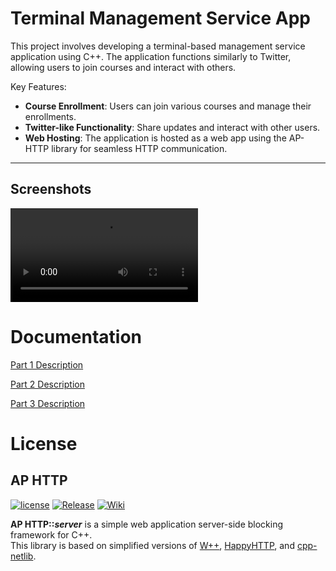 
# Terminal Management Service App

This project involves developing a terminal-based management service application using C++. The application functions similarly to Twitter, allowing users to join courses and interact with others. 

Key Features:
- **Course Enrollment**: Users can join various courses and manage their enrollments.
- **Twitter-like Functionality**: Share updates and interact with other users.
- **Web Hosting**: The application is hosted as a web app using the AP-HTTP library for seamless HTTP communication.

---


## Screenshots

![ScreenRecord](https://github.com/im-w/University_Management/Docs/ScreenRecord.mp4)

# Documentation

[Part 1 Description](https://github.com/im-w/University_Management/Docs/APS03-A6.1-Description.pdf)

[Part 2 Description](https://github.com/im-w/University_Management/Docs/APS03-A6.2-Description.pdf)

[Part 3 Description](https://github.com/im-w/University_Management/Docs/APS03-A6.3-Description.pdf)

# License

## AP HTTP

[![license](https://img.shields.io/badge/license-MIT-blue.svg)](https://github.com/AP-ECE-UT/APHTTP/license.md)
[![Release](https://img.shields.io/github/release/AP-ECE-UT/APHTTP.svg?color=brightgreen)](https://github.com/AP-ECE-UT/APHTTP/releases/latest)
[![Wiki](https://img.shields.io/badge/GitHub-Wiki-red.svg)](https://github.com/AP-ECE-UT/APHTTP/wiki)

**AP HTTP::_server_** is a simple web application server-side blocking framework for C++.  
This library is based on simplified versions of [W++](http://konteck.github.io/wpp/), [HappyHTTP](http://scumways.com/happyhttp/happyhttp.html), and [cpp-netlib](http://cpp-netlib.org/).
